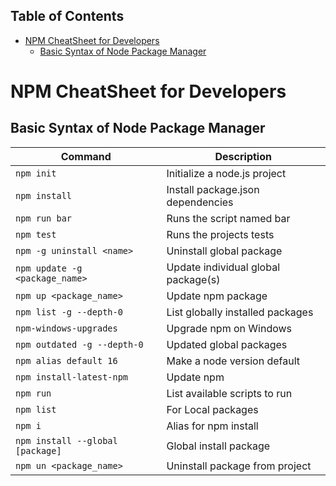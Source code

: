 ## Table of Contents

- [NPM CheatSheet for Developers](#npm-cheatsheet-for-developers)
  - [Basic Syntax of Node Package Manager](#basic-syntax-of-node-package-manager)

# NPM CheatSheet for Developers

## Basic Syntax of Node Package Manager

| Command                         | Description                         |
| ------------------------------- | ----------------------------------- |
| `npm init`                      | Initialize a node.js project        |
| `npm install`                   | Install package.json dependencies   |
| `npm run bar`                   | Runs the script named bar           |
| `npm test`                      | Runs the projects tests             |
| `npm -g uninstall <name> `      | Uninstall global package            |
| `npm update -g <package_name> ` | Update individual global package(s) |
| `npm up <package_name>`         | Update npm package                  |
| `npm list -g --depth-0`         | List globally installed packages    |
| `npm-windows-upgrades`          | Upgrade npm on Windows              |
| `npm outdated -g --depth-0`     | Updated global packages             |
| `npm alias default 16`          | Make a node version default         |
| `npm install-latest-npm`        | Update npm                          |
| `npm run`                       | List available scripts to run       |
| `npm list`                      | For Local packages                  |
| `npm i `                        | Alias for npm install               |
| `npm install --global [package]`| Global install package	        |
| `npm un <package_name> `        | Uninstall package from project	        |

